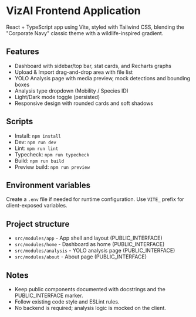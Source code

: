 # VizAI Frontend Application

React + TypeScript app using Vite, styled with Tailwind CSS, blending the "Corporate Navy" classic theme with a wildlife-inspired gradient.

## Features

- Dashboard with sidebar/top bar, stat cards, and Recharts graphs
- Upload & Import drag-and-drop area with file list
- YOLO Analysis page with media preview, mock detections and bounding boxes
- Analysis type dropdown (Mobility / Species ID)
- Light/Dark mode toggle (persisted)
- Responsive design with rounded cards and soft shadows

## Scripts

- Install: `npm install`
- Dev: `npm run dev`
- Lint: `npm run lint`
- Typecheck: `npm run typecheck`
- Build: `npm run build`
- Preview build: `npm run preview`

## Environment variables

Create a `.env` file if needed for runtime configuration. Use `VITE_` prefix for client-exposed variables.

## Project structure

- `src/modules/app` - App shell and layout (PUBLIC_INTERFACE)
- `src/modules/home` - Dashboard as home (PUBLIC_INTERFACE)
- `src/modules/analysis` - YOLO analysis page (PUBLIC_INTERFACE)
- `src/modules/about` - About page (PUBLIC_INTERFACE)

## Notes

- Keep public components documented with docstrings and the PUBLIC_INTERFACE marker.
- Follow existing code style and ESLint rules.
- No backend is required; analysis logic is mocked on the client.
